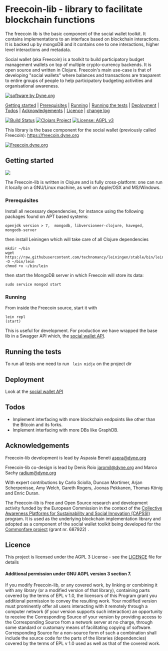 # Freecoin-lib - library to facilitate blockchain functions

The freecoin lib is the basic component of the social wallet toolkit. It contains implementations to an interface based on blockchain interactions. It is backed up by mongoDB and it contains one to one interactions, higher level interactions and metadata.

Social wallet (aka Freecoin) is a toolkit to build participatory budget management wallets on top of multiple crypto-currency backends. It is open source and written in Clojure. Freecoin's main use-case is that of developing "social wallets" where balances and transactions are trasparent to entire groups of people to help participatory budgeting activities and organisational awareness.


<a href="https://www.dyne.org"><img
src="https://secrets.dyne.org/static/img/swbydyne.png"
alt="software by Dyne.org"
title="software by Dyne.org" class="pull-right"></a>

[Getting started](#Getting-Started) | [Prerequisites](#Prerequisites) | [Running](#Running) | [Running the tests](#Running-the-tests) | [Deployment](#Deployment) | [Todos](#Todos) | [Acknowledgements](#Acknowledgements) | [Licence](#Licence) | [change log](https://github.com/Commonfare-net/social-wallet-api/blob/master/CHANGELOG.markdown) 

[![Build Status](https://travis-ci.org/Commonfare-net/freecoin-lib.svg?branch=master)](https://travis-ci.org/Commonfare-net/freecoin-lib)
[![Clojars Project](https://clojars.org/org.clojars.dyne/freecoin-lib/latest-version.svg)](https://clojars.org/org.clojars.dyne/freecoin-lib)
[![License: AGPL v3](https://img.shields.io/badge/License-AGPL%20v3-blue.svg)](https://www.gnu.org/licenses/agpl-3.0)

This library is the base component for the social wallet (previously called Freecoin): https://freecoin.dyne.org

[![Freecoin.dyne.org](https://freecoin.dyne.org/images/freecoin_logo.png)](https://freecoin.dyne.org)

## Getting started
<img class="pull-right"
src="https://secrets.dyne.org/static/img/clojure.png">

The Freecoin-lib is written in Clojure and is fully
cross-platform: one can run it locally on a GNU/Linux machine, as well
on Apple/OSX and MS/Windows.

### Prerequisites

Install all necessary dependencies, for instance using the following packages found on APT based systems:

```
openjdk version > 7,  mongodb, libversioneer-clojure, haveged, mongodb-server
```

then install Leiningen which will take care of all Clojure dependencies

```
mkdir ~/bin
wget https://raw.githubusercontent.com/technomancy/leiningen/stable/bin/lein -O ~/bin/lein
chmod +x ~/bin/lein
```

then start the MongoDB server in which Freecoin will store its data:

```
sudo service mongod start
```

### Running

From inside the Freecoin source, start it with

```
lein repl
(start)
```
This is useful for development. For production we have wrapped the base lib in a Swagger API which, the [social wallet API](https://github.com/Commonfare-net/social-wallet-api).

## Running the tests

To run all tests one need to run
` lein midje`
on the project dir

## Deployment

Look at the [social wallet API](https://github.com/Commonfare-net/social-wallet-api)

## Todos

- Implement interfacing with more blockchain endpoints like other than the Bitcoin and its forks.
- Implement interfacing with more DBs like GraphDB.


## Acknowledgements

Freecoin-lib development is lead by Aspasia Beneti <aspra@dyne.org>

Freecoin-lib co-design is lead by Denis Roio <jaromil@dyne.org> and Marco Sachy <radium@dyne.org>

With expert contributions by Carlo Sciolla, Duncan Mortimer, Arjan Scherpenisse, Amy Welch, Gareth Rogers, Joonas Pekkanen, Thomas König and Enric Duran.

The Freecoin-lib is Free and Open Source research and development
activity funded by the European Commission in the context of
the
[Collective Awareness Platforms for Sustainability and Social Innovation (CAPSSI)](https://ec.europa.eu/digital-single-market/en/collective-awareness) program. It is used as the
underlying 
blockchain implementation library and adopted as a component of the
social wallet toolkit being developed for
the [Commonfare project](https://pieproject.eu) (grant nr. 687922) .


## Licence

This project is licensed under the AGPL 3 License - see the [LICENCE](LICENCE) file for details

#### Additional permission under GNU AGPL version 3 section 7.

If you modify Freecoin-lib, or any covered work, by linking or combining it with any library (or a modified version of that library), containing parts covered by the terms of EPL v 1.0, the licensors of this Program grant you additional permission to convey the resulting work. Your modified version must prominently offer all users interacting with it remotely through a computer network (if your version supports such interaction) an opportunity to receive the Corresponding Source of your version by providing access to the Corresponding Source from a network server at no charge, through some standard or customary means of facilitating copying of software. Corresponding Source for a non-source form of such a combination shall include the source code for the parts of the libraries (dependencies) covered by the terms of EPL v 1.0 used as well as that of the covered work.
